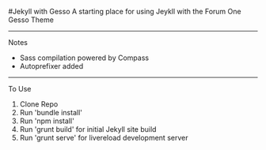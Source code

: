 #Jekyll with Gesso
A starting place for using Jeykll with the Forum One Gesso Theme

***

Notes
- Sass compilation powered by Compass
- Autoprefixer added

***

To Use

1. Clone Repo
2. Run 'bundle install' 
3. Run 'npm install'
4. Run 'grunt build' for initial Jekyll site build
5. Run 'grunt serve' for livereload development server
